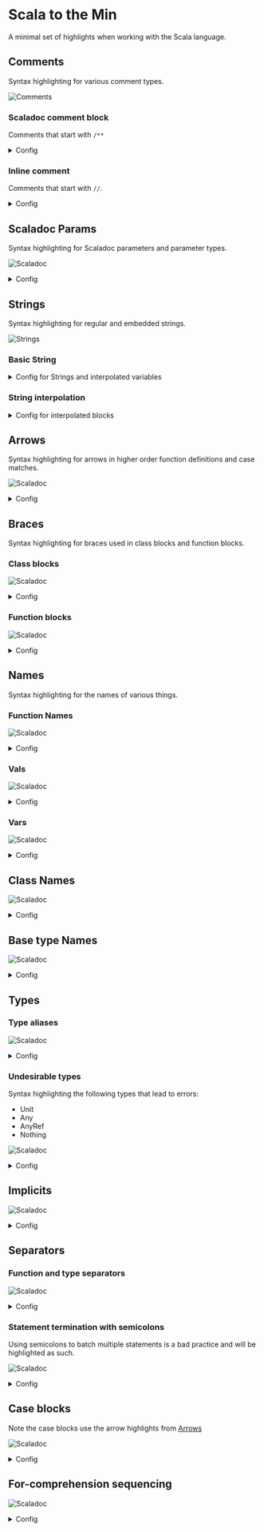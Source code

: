 # Scala to the Min

A minimal set of highlights when working with the Scala language.

## Comments

Syntax highlighting for various comment types.

![Comments](/images/syntax/scala-to-the-min/scala-to-the-min-comments-small.png)

### Scaladoc comment block

Comments that start with `/**`


<details>
  <summary>Config</summary>

```
{
    "name": "Comment",
    "scope": "source.scala comment, source.scala punctuation.definition.comment",
    "foreground": "var(grey-light)",
    "background": "var(grey-dark)",
}
```
</details>

### Inline comment

Comments that start with `//`.

<details>
  <summary>Config</summary>

```
{
    "name": "Inline comment",
    "scope": "source.scala comment.line.double-slash",
    "foreground": "var(grey-light)",
    "background": "var(grey-dark)",
}
```
</details>

## Scaladoc Params

Syntax highlighting for Scaladoc parameters and parameter types.

![Scaladoc](/images/syntax/scala-to-the-min/scala-to-the-min-scaladoc-param-small.png)


<details>
  <summary>Config</summary>

```
{
    "name": "Scaladoc Keyword",
    "scope": "source.scala keyword.other.documentation",
    "foreground": "var(blue-grey)",
    "font_style": "bold",
}
```
</details>


## Strings

Syntax highlighting for regular and embedded strings.

![Strings](/images/syntax/scala-to-the-min/scala-to-the-min-strings-small.png)

### Basic String

<details>
  <summary>Config for Strings and interpolated variables</summary>

```
{
    "name": "String",
    "scope": "source.scala string.quoted, source.scala punctuation.definition.variable",
    "foreground": "var(green-light)",
}
```
</details>

### String interpolation

<details>
  <summary>Config for interpolated blocks</summary>

```
{
    "name": "Embedded String",
    "scope": "source.scala source.scala.embedded",
    "foreground": "var(green-light)",
    "font_style": "bold underline",
},
```

 </details>

 ## Arrows

 Syntax highlighting for arrows in higher order function definitions and case matches.

![Scaladoc](/images/syntax/scala-to-the-min/scala-to-the-min-function-arrow-small.png)

 <details>
  <summary>Config</summary>

```
// Fat arrow
{
    "name": "Fat arrow",
    "scope": "source.scala keyword.declaration.function.arrow",
    "foreground": "var(lime)",
},

// Function arrow
{
    "name": "Function arrow",
    "scope": "source.scala keyword.operator.arrow - source.scala meta.import.scala",
    "foreground": "var(lime)",
},
```
</details>

## Braces

Syntax highlighting for braces used in class blocks and function blocks.


### Class blocks

![Scaladoc](/images/syntax/scala-to-the-min/scala-to-the-min-braces-small.png)


 <details>
  <summary>Config</summary>

```
{
    "name": "Class braces",
    "scope": "source.scala meta.class.body punctuation.section.braces",
    "font_style": "underline",
}
```
</details>

### Function blocks

![Scaladoc](/images/syntax/scala-to-the-min/scala-to-the-min-block-braces-small.png)

 <details>
  <summary>Config</summary>

```
{
    "name": "Block braces",
    "scope": "source.scala punctuation.section.block",
    "foreground": "var(yellow-light)",
    "font_style": "underline",
}
```
</details>


## Names

Syntax highlighting for the names of various things.

### Function Names

![Scaladoc](/images/syntax/scala-to-the-min/scala-to-the-min-function-name-small.png)

 <details>
  <summary>Config</summary>

```
{
    "name": "Function name",
    "scope": "source.scala entity.name.function",
    "foreground": "var(yellow)",
    "font_style": "italic",
}
```
</details>

### Vals

![Scaladoc](/images/syntax/scala-to-the-min/scala-to-the-min-vals-small.png)

 <details>
  <summary>Config</summary>

```
{
    "name": "Vals",
    "scope": "source.scala meta.class.body variable.other.constant, source.scala meta.block variable.other.constant",
    "foreground": "var(indigo)",
}
```
</details>

### Vars

![Scaladoc](/images/syntax/scala-to-the-min/scala-to-the-min-vars-small.png)

 <details>
  <summary>Config</summary>

```
{
    "name": "Vars",
    "scope": "source.scala meta.class.body variable.other.readwrite",
    "foreground": "var(peach)",
    "font_style": "stippled_underline",
}
```
</details>

## Class Names

![Scaladoc](/images/syntax/scala-to-the-min/scala-to-the-min-class-name-small.png)

 <details>
  <summary>Config</summary>

```
{
    "name": "Class name",
    "scope": "source.scala entity.name.class",
    "font_style": "underline",
}
```
</details>

## Base type Names

![Scaladoc](/images/syntax/scala-to-the-min/scala-to-the-min-base-type-small.png)

 <details>
  <summary>Config</summary>

```
{
    "name": "Inherited class",
    "scope": "source.scala entity.other.inherited-class.scala",
    "foreground": "var(blue-grey)",
    "font_style": "bold stippled_underline",
}
```
</details>

## Types

### Type aliases

![Scaladoc](/images/syntax/scala-to-the-min/scala-to-the-min-type-alias-small.png)

 <details>
  <summary>Config</summary>

```
{
    "name": "Type alias",
    "scope": "source.scala entity.name.type",
    "foreground": "var(mustard)",
}
```
</details>

### Undesirable types

Syntax highlighting the following types that lead to errors:
- Unit
- Any
- AnyRef
- Nothing

![Scaladoc](/images/syntax/scala-to-the-min/scala-to-the-min-undesirable-type-small.png)

 <details>
  <summary>Config</summary>

```
{
    "name": "Undesirable types (Unit, Any, AnyRef, Nothing)",
    "scope": "storage.type.primitive.Undesirable.scala",
    "foreground": "var(peach)",
     "font_style": "stippled_underline",
}
```
</details>

## Implicits

![Scaladoc](/images/syntax/scala-to-the-min/scala-to-the-min-implicits-small.png)

 <details>
  <summary>Config</summary>

```
{
    "name": "Implicits",
    "scope": "source.scala storage.modifier.implicit.scala",
    "foreground": "var(pink)",
}
```
</details>

## Separators

### Function and type separators

![Scaladoc](/images/syntax/scala-to-the-mid/scala-to-the-mid-separators-small.png)

 <details>
  <summary>Config</summary>

```
{
    "name": "Sep",
    "scope": "source.scala punctuation.separator.scala - meta.import.selector",
    "foreground": "var(pink_lighter)",
    "background": "var(grey-dark)",
}
```
</details>


### Statement termination with semicolons

Using semicolons to batch multiple statements is a bad practice and will be highlighted as such.

![Scaladoc](/images/syntax/scala-to-the-min/scala-to-the-min-semicolon-small.png)

 <details>
  <summary>Config</summary>

```
{
    "name": "Punctuation",
    "scope": "source.scala punctuation.terminator",
    "foreground": "var(peach)",
    "font_style": "stippled_underline",
}
```
</details>


## Case blocks

Note the case blocks use the arrow highlights from [Arrows](#arrows)

![Scaladoc](/images/syntax/scala-to-the-min/scala-to-the-min-case-block-small.png)

 <details>
  <summary>Config</summary>

```
{
    "name": "Keyword Case statement",
    "scope": "source.scala meta.block.scala keyword.declaration.other.scala",
    "foreground": "var(lime)",
},
```
</details>

## For-comprehension sequencing

![Scaladoc](/images/syntax/scala-to-the-min/scala-to-the-min-for-comp-seq-small.png)

 <details>
  <summary>Config</summary>

```
{
    "name": "for-comp left arrow",
    "scope": "source.scala keyword.operator.assignment.scala keyword.operator.assignment.forleftarrow.scala",
    "foreground": "var(lime)",
}
```
</details>
